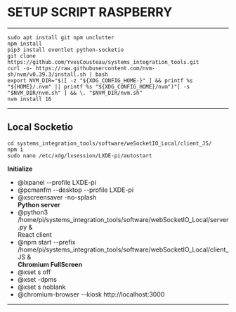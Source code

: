 # SETUP SCRIPT RASPBERRY
---
```
sudo apt install git npm unclutter
npm install 
pip3 install eventlet python-socketio
git clone https://github.com/YvesCousteau/systems_integration_tools.git
curl -o- https://raw.githubusercontent.com/nvm-sh/nvm/v0.39.3/install.sh | bash
export NVM_DIR="$([ -z "${XDG_CONFIG_HOME-}" ] && printf %s "${HOME}/.nvm" || printf %s "${XDG_CONFIG_HOME}/nvm")"[ -s "$NVM_DIR/nvm.sh" ] && \. "$NVM_DIR/nvm.sh"
nvm install 16
```
---
## Local Socketio
```
cd systems_integration_tools/software/weSocketIO_Local/client_JS/
npm i
sudo nano /etc/xdg/lxsession/LXDE-pi/autostart
```
**Initialize**
+ @lxpanel --profile LXDE-pi
+ @pcmanfm --desktop --profile LXDE-pi
+ @xscreensaver -no-splash<br>
**Python server**
+ @python3 /home/pi/systems_integration_tools/software/webSocketIO_Local/server.py &<br>
React client
+ @npm start --prefix /home/pi/systems_integration_tools/software/webSocketIO_Local/client_JS &<br>
**Chromium FullScreen**
+ @xset s off
+ @xset -dpms
+ @xset s noblank
+ @chromium-browser --kiosk http://localhost:3000
---